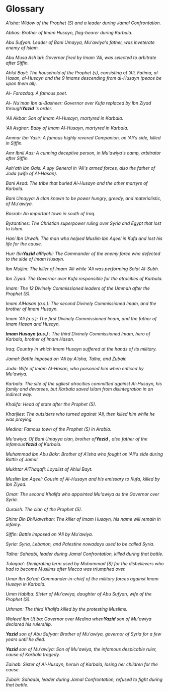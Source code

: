 Glossary
========

*A'isha: Widow of the Prophet (S) and a leader during Jamal
Confrontation.*

*Abbas: Brother of Imam Husayn, flag-bearer during Karbala.*

*Abu Sufyan: Leader of Bani Umayya, Mu'awiya's father, was inveterate
enemy of Islam.*

*Abu Musa Ash'ari: Governor fired by Imam ‘Ali, was selected to
arbitrate after Siffin.*

*Ahlul Bayt: The household of the Prophet (s), consisting of ‘Ali,
Fatima, al-Hasan, al-Husayn and the 9 Imams descending from al-Husayn
(peace be upon them all).*

*Al- Farazdaq: A famous poet.*

*Al- Nu'man Ibn al-Basheer: Governor over Kufa replaced by Ibn Ziyad
through**Yazid** 's order.*

*‘Ali Akbar: Son of Imam Al-Husayn, martyred in Karbala.*

*‘Ali Asghar: Baby of Imam Al-Husayn, martyred in Karbala.*

*Ammar Ibn Yasir: A famous highly revered Companion, on ‘Ali's side,
killed in Siffin.*

*Amr Ibnil Aas: A cunning deceptive person, in Mu'awiya's camp,
arbitrator after Siffin.*

*Ash'ath Ibn Qais: A spy General in ‘Ali's armed forces, also the father
of Joda (wife of Al-Hasan).*

*Bani Asad: The tribe that buried Al-Husayn and the other martyrs of
Karbala.*

*Bani Umayya: A clan known to be power hungry, greedy, and
materialistic, of Mu'awiya.*

*Basrah: An important town in south of Iraq.*

*Byzantines: The Christian superpower ruling over Syria and Egypt that
lost to Islam.*

*Hani Ibn Urwah: The man who helped Muslim Ibn Aqeel in Kufa and lost
his life for the cause.*

*Hurr Ibn**Yazid** alRiyahi: The Commander of the enemy force who
defected to the side of Imam Husayn.*

*Ibn Muljim: The killer of Imam ‘Ali while ‘Ali was performing Salat
Al-Subh.*

*Ibn Ziyad: The Governor over Kufa responsible for the atrocities of
Karbala.*

*Imam: The 12 Divinely Commissioned leaders of the Ummah after the
Prophet (S).*

*Imam AlHasan (a.s.): The second Divinely Commissioned Imam, and the
brother of Imam Husayn.*

*Imam ‘Ali (a.s.): The first Divinely Commissioned Imam, and the father
of Imam Hasan and Husayn.*

***Imam Husayn (a.s.)** : The third Divinely Commissioned Imam, hero of
Karbala, brother of Imam Hasan.*

*Iraq: Country in which Imam Husayn suffered at the hands of its
military.*

*Jamal: Battle imposed on ‘Ali by A'isha, Talha, and Zubair.*

*Joda: Wife of Imam Al-Hasan, who poisoned him when enticed by
Mu'awiya.*

*Karbala: The site of the ugliest atrocities committed against
Al-Husayn, his family and devotees, but Karbala saved Islam from
disintegration in an indirect way.*

*Khalifa: Head of state after the Prophet (S).*

*Kharijies: The outsiders who turned against ‘Ali, then killed him while
he was praying.*

*Medina: Famous town of the Prophet (S) in Arabia.*

*Mu'awiya: Of Bani Umayya clan, brother of**Yazid** , also father of the
infamous**Yazid** of Karbala.*

*Muhammad ibn Abu Bakr: Brother of A'isha who fought on ‘Ali's side
during Battle of Jamal.*

*Mukhtar AlThaqafi: Loyalist of Ahlul Bayt.*

*Muslim Ibn Aqeel: Cousin of Al-Husayn and his emissary to Kufa, killed
by Ibn Ziyad.*

*Omar: The second Khalifa who appointed Mu'awiya as the Governor over
Syria.*

*Quraish: The clan of the Prophet (S).*

*Shimr Bin DhilJawshan: The killer of Imam Husayn, his name will remain
in infamy.*

*Siffin: Battle imposed on ‘Ali by Mu'awiya.*

*Syria: Syria, Lebanon, and Palestine nowadays used to be called Syria.*

*Talha: Sahaabi, leader during Jamal Confrontation, killed during that
battle.*

*Tulaqaa': Denigrating term used by Muhammad (S) for the disbelievers
who had to become Muslims after Mecca was triumphed over.*

*Umar Ibn Sa'ad: Commander-in-chief of the military forces against Imam
Husayn in Karbala.*

*Umm Habiba: Sister of Mu'awiya, daughter of Abu Sufyan, wife of the
Prophet (S).*

*Uthman: The third Khalifa killed by the protesting Muslims.*

*Waleed Ibn Ut'ba: Governor over Medina when**Yazid** son of Mu'awiya
declared his rulership.*

***Yazid** son of Abu Sufyan: Brother of Mu'awiya, governor of Syria for
a few years until he died.*

***Yazid** son of Mu'awiya: Son of Mu'awiya, the infamous despicable
ruler, cause of Karbala tragedy.*

*Zainab: Sister of Al-Husayn, heroin of Karbala, losing her children for
the cause.*

*Zubair: Sahaabi, leader during Jamal Confrontation, refused to fight
during that battle.*


